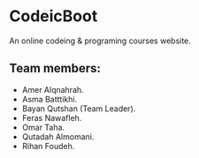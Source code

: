 
# CodeicBoot
An online codeing & programing courses website.

## Team members:
* Amer Alqnahrah.
* Asma Batttikhi.
* Bayan Qutshan (Team Leader).
* Feras Nawafleh.
* Omar Taha.
* Qutadah Almomani.
* Rihan Foudeh.


